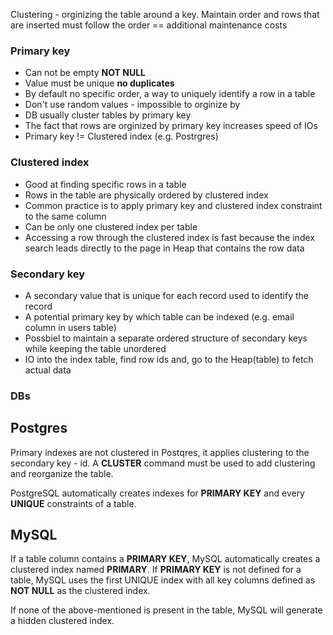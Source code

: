 Clustering - orginizing the table around a key.
Maintain order and rows that are inserted must follow the order == additional maintenance costs

### Primary key

- Can not be empty **NOT NULL**
- Value must be unique **no duplicates**
- By default no specific order, a way to uniquely identify a row in a table
- Don't use random values - impossible to orginize by
- DB usually cluster tables by primary key
- The fact that rows are orginized by primary key increases speed of IOs
- Primary key != Clustered index (e.g. Postrgres)

### Clustered index

- Good at finding specific rows in a table
- Rows in the table are physically ordered by clustered index
- Common practice is to apply primary key and clustered index constraint to the same column
- Can be only one clustered index per table
- Accessing a row through the clustered index is fast because the index search leads directly to the page in Heap that contains the row data

### Secondary key

- A secondary value that is unique for each record used to identify the record
- A potential primary key by which table can be indexed (e.g. email column in users table)
- Possbiel to maintain a separate ordered structure of secondary keys while keeping the table unordered
- IO into the index table, find row ids and, go to the Heap(table) to fetch actual data

### DBs

## Postgres

Primary indexes are not clustered in Postqres, it applies clustering to the secondary key - id.
A **CLUSTER** command must be used to add clustering and reorganize the table.

PostgreSQL automatically creates indexes for **PRIMARY KEY** and every **UNIQUE** constraints of a table.

## MySQL

If a table column contains a **PRIMARY KEY**, MySQL automatically creates a clustered index named **PRIMARY**.
If **PRIMARY KEY** is not defined for a table, MySQL uses the first UNIQUE index with all key columns defined as **NOT NULL** as the clustered index.

If none of the above-mentioned is present in the table, MySQL will generate a hidden clustered index.
